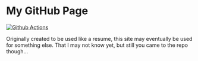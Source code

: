 # My GitHub Page

[![Github Actions](https://github.com/samhwang/samhwang.github.io/workflows/Build%20GH%20Pages/badge.svg)](https://github.com/samhwang/samhwang.github.io/actions)

Originally created to be used like a resume, this site may eventually be
used for something else. That I may not know yet, but still you came to
the repo though...
